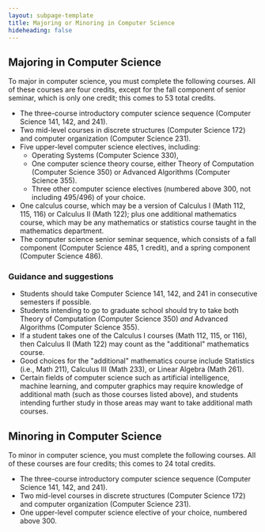 ```yaml
---
layout: subpage-template
title: Majoring or Minoring in Computer Science
hideheading: false
---
```

## Majoring in Computer Science

To major in computer science, you must complete the following courses.  All of these courses
are four credits, except for the fall component of senior seminar, which is only one credit; this comes
to 53 total credits.

- The three-course introductory computer science sequence (Computer Science 141, 142, and 241).
- Two mid-level courses in discrete structures (Computer Science 172) and computer organization (Computer Science 231).
- Five upper-level computer science electives, including:
  - Operating Systems (Computer Science 330),
  - One computer science theory course, either Theory of Computation (Computer Science 350) or 
    Advanced Algorithms (Computer Science 355).
  - Three other computer science electives (numbered above 300, not including 495/496) of your choice.
- One calculus course, which may be a version of Calculus I (Math 112, 115, 116) or Calculus II (Math 122); plus one additional
  mathematics course, which may be any mathematics or statistics course taught in the mathematics department.
- The computer science senior seminar sequence, which consists of a fall component (Computer Science 485, 1 credit),
  and a spring component (Computer Science 486).
  
### Guidance and suggestions

- Students should take Computer Science 141, 142, and 241 in consecutive semesters if possible.
- Students intending to go to graduate school should try to take both Theory of Computation (Computer Science 350) *and* 
    Advanced Algorithms (Computer Science 355).
- If a student takes one of the Calculus I courses (Math 112, 115, or 116), then Calculus II (Math 122) may count as the "additional" mathematics course.
- Good choices for the "additional" mathematics course include Statistics (i.e., Math 211), Calculus III (Math 233), or Linear Algebra (Math 261). 
- Certain fields of computer science such as artificial intelligence, machine learning, and computer
	graphics may require knowledge of additional math (such as those courses listed above), and students intending further study in those
	areas may want to take additional math courses.
 
## Minoring in Computer Science

To minor in computer science, you must complete the following courses.  All of these courses
are four credits; this comes
to 24 total credits.

- The three-course introductory computer science sequence (Computer Science 141, 142, and 241).
- Two mid-level courses in discrete structures (Computer Science 172) and computer organization (Computer Science 231).
- One upper-level computer science elective of your choice, numbered above 300.
